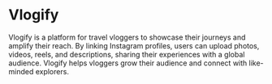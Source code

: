 # Vlogify
Vlogify is a platform for travel vloggers to showcase their journeys and amplify their reach. By linking Instagram profiles, users can upload photos, videos, reels, and descriptions, sharing their experiences with a global audience. Vlogify helps vloggers grow their audience and connect with like-minded explorers.
